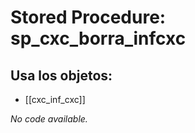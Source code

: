 # Stored Procedure: sp_cxc_borra_infcxc

## Usa los objetos:
- [[cxc_inf_cxc]]

*No code available.*
